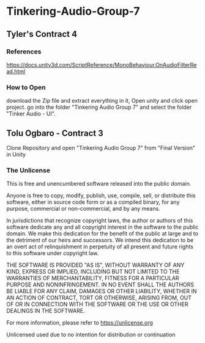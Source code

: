 # Tinkering-Audio-Group-7



## Tyler's Contract 4
### References

https://docs.unity3d.com/ScriptReference/MonoBehaviour.OnAudioFilterRead.html

### How to Open

download the Zip file and extract everything in it, Open unity and click open project. go into the folder "Tinkering Audio Group 7" and select the folder "Tinker Audio - UI". 


## Tolu Ogbaro - Contract 3

Clone Repository and open "Tinkering Audio Group 7" from "Final Version" in Unity

### The Unlicense
  
This is free and unencumbered software released into the public domain.

Anyone is free to copy, modify, publish, use, compile, sell, or
distribute this software, either in source code form or as a compiled
binary, for any purpose, commercial or non-commercial, and by any
means.

In jurisdictions that recognize copyright laws, the author or authors
of this software dedicate any and all copyright interest in the
software to the public domain. We make this dedication for the benefit
of the public at large and to the detriment of our heirs and
successors. We intend this dedication to be an overt act of
relinquishment in perpetuity of all present and future rights to this
software under copyright law.

THE SOFTWARE IS PROVIDED "AS IS", WITHOUT WARRANTY OF ANY KIND,
EXPRESS OR IMPLIED, INCLUDING BUT NOT LIMITED TO THE WARRANTIES OF
MERCHANTABILITY, FITNESS FOR A PARTICULAR PURPOSE AND NONINFRINGEMENT.
IN NO EVENT SHALL THE AUTHORS BE LIABLE FOR ANY CLAIM, DAMAGES OR
OTHER LIABILITY, WHETHER IN AN ACTION OF CONTRACT, TORT OR OTHERWISE,
ARISING FROM, OUT OF OR IN CONNECTION WITH THE SOFTWARE OR THE USE OR
OTHER DEALINGS IN THE SOFTWARE.

For more information, please refer to <https://unlicense.org>

Unlicensed used due to no intention for distribution or continuation
